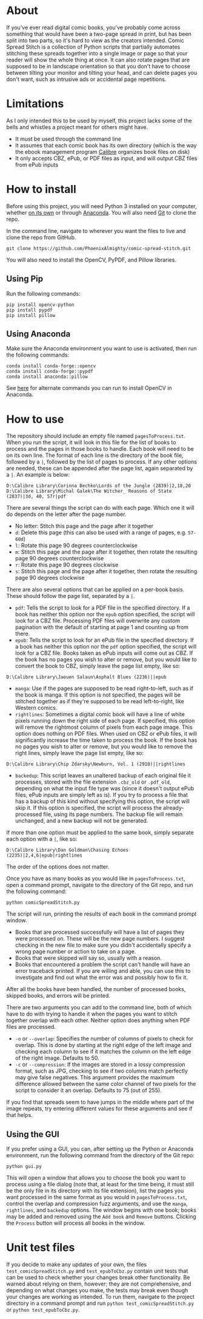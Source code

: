 # About
If you've ever read digital comic books, you've probably come across something that would have been a two-page spread in print, but has been split into two parts, so it's hard to view as the creators intended. Comic Spread Stitch is a collection of Python scripts that partially automates stitching these spreads together into a single image or page so that your reader will show the whole thing at once. It can also rotate pages that are supposed to be in landscape orientation so that you don't have to choose between tilting your monitor and tilting your head, and can delete pages you don't want, such as intrusive ads or accidental page repetitions.
# Limitations
As I only intended this to be used by myself, this project lacks some of the bells and whistles a project meant for others might have.
- It must be used through the command line
- It assumes that each comic book has its own directory (which is the way the ebook management program [Calibre](https://calibre-ebook.com/) organizes book files on disk)
- It only accepts CBZ, ePub, or PDF files as input, and will output CBZ files from ePub inputs
# How to install
Before using this project, you will need Python 3 installed on your computer, whether [on its own](https://www.python.org/downloads/) or through [Anaconda](https://www.anaconda.com/download/). You will also need [Git](https://git-scm.com/downloads) to clone the repo.

In the command line, navigate to wherever you want the files to live and clone the repo from GitHub.
```
git clone https://github.com/PhoenixAlmighty/comic-spread-stitch.git
```
You will also need to install the OpenCV, PyPDF, and Pillow libraries.
## Using Pip
Run the following commands:
```
pip install opencv-python
pip install pypdf
pip install pillow
```
## Using Anaconda
Make sure the Anaconda environment you want to use is activated, then run the following commands:
```
conda install conda-forge::opencv
conda install conda-forge::pypdf
conda install anaconda::pillow
```
See [here](https://anaconda.org/conda-forge/opencv) for alternate commands you can run to install OpenCV in Anaconda.
# How to use
The repository should include an empty file named `pagesToProcess.txt`. When you run the script, it will look in this file for the list of books to process and the pages in those books to handle. Each book will need to be on its own line. The format of each line is the directory of the book file, followed by a `|`, followed by the list of pages to process. If any other options are needed, these can be appended after the page list, again separated by a `|`. An example is below:
```
D:\Calibre Library\Corinna Bechko\Lords of the Jungle (2839)|2,18,20
D:\Calibre Library\Michal Galek\The Witcher_ Reasons of State (2837)|3d, 40, 57r|pdf
```
There are several things the script can do with each page. Which one it will do depends on the letter after the page number.
- No letter: Stitch this page and the page after it together
- `d`: Delete this page (this can also be used with a range of pages, e.g. `57-60d`)
- `l`: Rotate this page 90 degrees counterclockwise
- `m`: Stitch this page and the page after it together, then rotate the resulting page 90 degrees counterclockwise
- `r`: Rotate this page 90 degrees clockwise
- `s`: Stitch this page and the page after it together, then rotate the resulting page 90 degrees clockwise

There are also several options that can be applied on a per-book basis. These should follow the page list, separated by a `|`.
- `pdf`: Tells the script to look for a PDF file in the specified directory. If a book has neither this option nor the `epub` option specified, the script will look for a CBZ file. Processing PDF files will overwrite any custom pagination with the default of starting at page 1 and counting up from there.
- `epub`: Tells the script to look for an ePub file in the specified directory. If a book has neither this option nor the `pdf` option specified, the script will look for a CBZ file. Books taken as ePub inputs will come out as CBZ. If the book has no pages you wish to alter or remove, but you would like to convert the book to CBZ, simply leave the page list empty, like so:
```
D:\Calibre Library\Jaouen Salaun\Asphalt Blues (2236)||epub
```
- `manga`: Use if the pages are supposed to be read right-to-left, such as if the book is manga. If this option is not specified, the pages will be stitched together as if they're supposed to be read left-to-right, like Western comics.
- `rightlines`: Sometimes a digital comic book will have a line of white pixels running down the right side of each page. If specified, this option will remove the rightmost column of pixels from each page image. This option does nothing on PDF files. When used on CBZ or ePub files, it will significantly increase the time taken to process the book. If the book has no pages you wish to alter or remove, but you would like to remove the right lines, simply leave the page list empty, like so:
```
D:\Calibre Library\Chip Zdarsky\Newburn, Vol. 1 (2910)||rightlines
```
- `backedup`: This script leaves an unaltered backup of each original file it processes, stored with the file extension `.cbz_old` or `.pdf_old`, depending on what the input file type was (since it doesn't output ePub files, ePub inputs are simply left as is). If you try to process a file that has a backup of this kind without specifying this option, the script will skip it. If this option is specified, the script will process the already-processed file, using its page numbers. The backup file will remain unchanged, and a new backup will not be generated.

If more than one option must be applied to the same book, simply separate each option with a `|`, like so:
```
D:\Calibre Library\Dan Goldman\Chasing Echoes (2235)|2,4,6|epub|rightlines
```
The order of the options does not matter.

Once you have as many books as you would like in `pagesToProcess.txt`, open a command prompt, navigate to the directory of the Git repo, and run the following command:
```
python comicSpreadStitch.py
```
The script will run, printing the results of each book in the command prompt window.
- Books that are processed successfully will have a list of pages they were processed on. These will be the new page numbers. I suggest checking in the new file to make sure you didn't accidentally specify a wrong page number or action to take on a page.
- Books that were skipped will say so, usually with a reason.
- Books that encountered a problem the script can't handle will have an error traceback printed. If you are willing and able, you can use this to investigate and find out what the error was and possibly how to fix it.

After all the books have been handled, the number of processed books, skipped books, and errors will be printed.

There are two arguments you can add to the command line, both of which have to do with trying to handle it when the pages you want to stitch together overlap with each other. Neither option does anything when PDF files are processed.

- `-o` or `--overlap`: Specifies the number of columns of pixels to check for overlap. This is done by starting at the right edge of the left image and checking each column to see if it matches the column on the left edge of the right image. Defaults to 50.
- `-c` or `--compression`: If the images are stored in a lossy compression format, such as JPG, checking to see if two columns match perfectly may give false negatives. This argument provides the maximum difference allowed between the same color channel of two pixels for the script to consider it an overlap. Defaults to 75 (out of 255).

If you find that spreads seem to have jumps in the middle where part of the image repeats, try entering different values for these arguments and see if that helps.

## Using the GUI
If you prefer using a GUI, you can, after setting up the Python or Anaconda environment, run the following command from the directory of the Git repo:
```
python gui.py
```
This will open a window that allows you to choose the book you want to process using a file dialog (note that, at least for the time being, it must still be the only file in its directory with its file extension), list the pages you want processed in the same format as you would in `pagesToProcess.txt`, control the overlap and compression fuzz arguments, and use the `manga`, `rightlines`, and `backedup` options. The window begins with one book; books may be added and removed using the `Add book` and `Remove` buttons. Clicking the `Process` button will process all books in the window.

# Unit test files
If you decide to make any updates of your own, the files `test_comicSpreadStitch.py` and `test_epubToCbz.py` contain unit tests that can be used to check whether your changes break other functionality. Be warned about relying on them, however; they are not comprehensive, and depending on what changes you make, the tests may break even though your changes are working as intended. To run them, navigate to the project directory in a command prompt and run `python test_comicSpreadStitch.py` or `python test_epubToCbz.py`.
